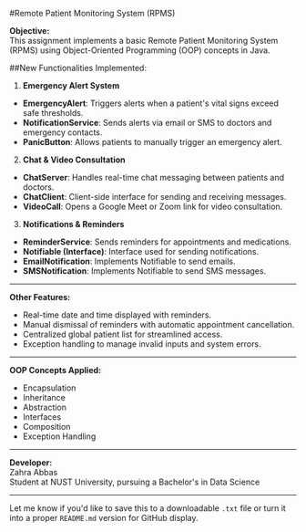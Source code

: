 


#Remote Patient Monitoring System (RPMS)

**Objective:**  
This assignment implements a basic Remote Patient Monitoring System (RPMS) using Object-Oriented Programming (OOP) concepts in Java.


##New Functionalities Implemented:

1. **Emergency Alert System**  
- **EmergencyAlert**: Triggers alerts when a patient's vital signs exceed safe thresholds.  
- **NotificationService**: Sends alerts via email or SMS to doctors and emergency contacts.  
- **PanicButton**: Allows patients to manually trigger an emergency alert.

2. **Chat & Video Consultation**  
- **ChatServer**: Handles real-time chat messaging between patients and doctors.  
- **ChatClient**: Client-side interface for sending and receiving messages.  
- **VideoCall**: Opens a Google Meet or Zoom link for video consultation.

3. **Notifications & Reminders**  
- **ReminderService**: Sends reminders for appointments and medications.  
- **Notifiable (Interface)**: Interface used for sending notifications.  
- **EmailNotification**: Implements Notifiable to send emails.  
- **SMSNotification**: Implements Notifiable to send SMS messages.

---

**Other Features:**  
- Real-time date and time displayed with reminders.  
- Manual dismissal of reminders with automatic appointment cancellation.  
- Centralized global patient list for streamlined access.  
- Exception handling to manage invalid inputs and system errors.

---

**OOP Concepts Applied:**  
- Encapsulation  
- Inheritance  
- Abstraction  
- Interfaces  
- Composition  
- Exception Handling

---

**Developer:**  
Zahra Abbas  
Student at NUST University, pursuing a Bachelor's in Data Science

---

Let me know if you'd like to save this to a downloadable `.txt` file or turn it into a proper `README.md` version for GitHub display.
